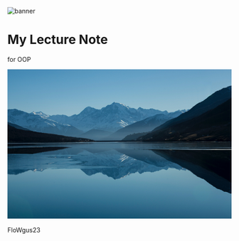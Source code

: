 ![banner](https://picsum.photos/800/250)

# My Lecture Note

for OOP

![download banner](./bg.jpg)

FloWgus23
